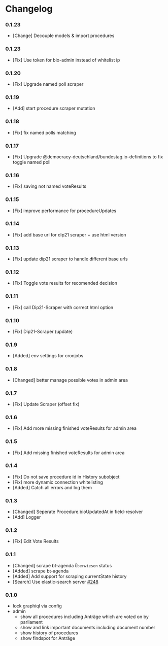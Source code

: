 # Changelog

### 0.1.23

- [Change] Decouple models & import procedures

### 0.1.23

- [Fix] Use token for bio-admin instead of whitelist ip

### 0.1.20

- [Fix] Upgrade named poll scraper

### 0.1.19

- [Add] start procedure scraper mutation

### 0.1.18

- [Fix] fix named polls matching

### 0.1.17

- [Fix] Upgrade @democracy-deutschland/bundestag.io-definitions to fix toggle named poll

### 0.1.16

- [Fix] saving not named voteResults

### 0.1.15

- [Fix] improve performance for procedureUpdates

### 0.1.14

- [Fix] add base url for dip21 scraper + use html version

### 0.1.13

- [Fix] update dip21 scraper to handle different base urls

### 0.1.12

- [Fix] Toggle vote results for recomended decision

### 0.1.11

- [Fix] call Dip21-Scraper with correct html option

### 0.1.10

- [Fix] Dip21-Scraper (update)

### 0.1.9

- [Added] env settings for cronjobs

### 0.1.8

- [Changed] better manage possible votes in admin area

### 0.1.7

- [Fix] Update Scraper (offset fix)

### 0.1.6

- [Fix] Add more missing finished voteResults for admin area

### 0.1.5

- [Fix] Add missing finished voteResults for admin area

### 0.1.4

- [Fix] Do not save procedure id in History subobject
- [Fix] more dynamic connection whitelisting
- [Added] Catch all errors and log them

### 0.1.3

- [Changed] Seperate Procedure.bioUpdatedAt in field-resolver
- [Add] Logger

### 0.1.2

- [Fix] Edit Vote Results

### 0.1.1

- [Changed] scrape bt-agenda `Überwiesen` status
- [Added] scrape bt-agenda
- [Added] Add support for scraping currentState history
- [Search] Use elastic-search server [#248](https://github.com/demokratie-live/democracy-client/issues/248)

### 0.1.0

- lock graphiql via config
- admin
  - show all procedures including Anträge which are voted on by parliament
  - show and link important documents including document number
  - show history of procedures
  - show findspot for Anträge
